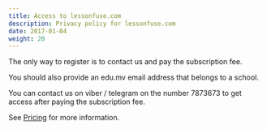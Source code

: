 ```yaml
---
title: Access to lessonfuse.com
description: Privacy policy for lessonfuse.com
date: 2017-01-04
weight: 20
---
```


The only way to register is to contact us and pay the subscription fee.

You should also provide an edu.mv email address that belongs to a school.

You can contact us on viber / telegram on the number 7873673 to get access after paying the subscription fee.

See [Pricing](/docs/ops/pricing) for more information.
